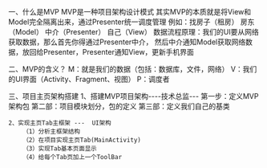 一、什么是MVP
    MVP是一种项目架构设计模式
    其实MVP的本质就是将View和Model完全隔离出来，通过Presenter统一调度管理
    例如：找房子（租房）  房东（Model）  中介（Presenter）   自己（View）
    数据流程原理：我们的UI要从网络获取数据，那么首先你得通过Presenter中介，
    然后中介通知Model获取网络数据，放回给Presenter，Presenter通知View，更新手机界面

二、MVP的含义？
    M：就是我们的数据（包括：数据库，文件，网络）
    V：我们的UI界面（Activity、Fragment、视图）
    P：调度者


三、项目主页架构搭建
    1、搭建MVP项目架构----技术总监---
        第一步：定义MVP架构包
        第二部：项目模块划分，包的定义
        第三部：定义我们自己的基类

    2、实现主页Tab主框架 ---  UI架构
        （1）分析主框架结构
        （2）在项目实现主页Tab(MainActivity)
        （3）实现Tab基本页面显示
        （4）给每个Tab页加上一个ToolBar










